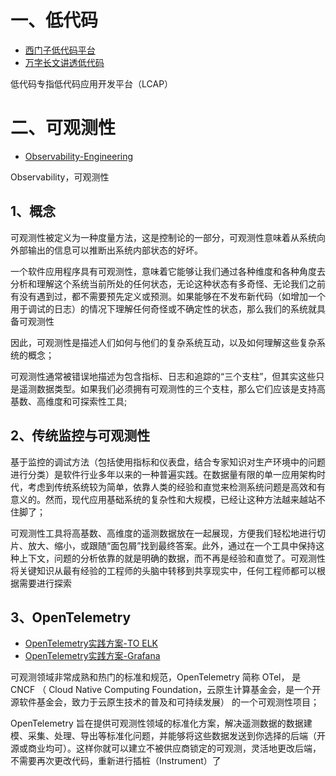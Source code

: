 # 一、低代码

- [西门子低代码平台](https://www.mendix.com/zh/low-code-guide/)
- [万字长文讲透低代码](https://www.infoq.cn/article/gh6hucbsj32qucudatos)

低代码专指低代码应用开发平台（LCAP）

# 二、可观测性

- [Observability-Engineering](https://www.honeycomb.io/wp-content/uploads/2022/05/Honeycomb-OReilly-Book-on-Observability-Engineering.pdf)

Observability，可观测性

## 1、概念

可观测性被定义为一种度量方法，这是控制论的一部分，可观测性意味着从系统向外部输出的信息可以推断出系统内部状态的好坏。

一个软件应用程序具有可观测性，意味着它能够让我们通过各种维度和各种角度去分析和理解这个系统当前所处的任何状态，无论这种状态有多奇怪、无论我们之前有没有遇到过，都不需要预先定义或预测。如果能够在不发布新代码（如增加一个用于调试的日志）的情况下理解任何奇怪或不确定性的状态，那么我们的系统就具备可观测性

因此，可观测性是描述人们如何与他们的复杂系统互动，以及如何理解这些复杂系统的概念；

可观测性通常被错误地描述为包含指标、日志和追踪的“三个支柱”，但其实这些只是遥测数据类型。如果我们必须拥有可观测性的三个支柱，那么它们应该是支持高基数、高维度和可探索性工具;

## 2、传统监控与可观测性

基于监控的调试方法（包括使用指标和仪表盘，结合专家知识对生产环境中的问题进行分类）是软件行业多年以来的一种普遍实践。在数据量有限的单一应用架构时代，考虑到传统系统较为简单，依靠人类的经验和直觉来检测系统问题是高效和有意义的。然而，现代应用基础系统的复杂性和大规模，已经让这种方法越来越站不住脚了；

可观测性工具将高基数、高维度的遥测数据放在一起展现，方便我们轻松地进行切片、放大、缩小，或跟随“面包屑”找到最终答案。此外，通过在一个工具中保持这种上下文，问题的分析依靠的就是明确的数据，而不再是经验和直觉了。可观测性将关键知识从最有经验的工程师的头脑中转移到共享现实中，任何工程师都可以根据需要进行探索

## 3、OpenTelemetry

- [OpenTelemetry实践方案-TO ELK](https://docs.guance.com/best-practices/cloud-native/opentelemetry-elk/)
- [OpenTelemetry实践方案-Grafana](https://docs.guance.com/best-practices/cloud-native/opentelemetry-grafana/)

可观测领域非常成熟和热门的标准和规范，OpenTelemetry 简称 OTel， 是 CNCF （ Cloud Native Computing Foundation，云原生计算基金会，是一个开源软件基金会，致力于云原生技术的普及和可持续发展） 的一个可观测性项目；

OpenTelemetry 旨在提供可观测性领域的标准化方案，解决遥测数据的数据建模、采集、处理、导出等标准化问题，并能够将这些数据发送到你选择的后端（开源或商业均可）。这样你就可以建立不被供应商锁定的可观测，灵活地更改后端，不需要再次更改代码，重新进行插桩（Instrument）了

